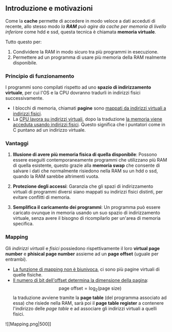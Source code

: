 ## Introduzione e motivazioni
Come la **cache** permette di accedere in modo veloce a dati acceduti di recente, allo stesso modo _la **RAM** può agire da cache per memoria di livello inferiore_ come hdd e ssd, questa tecnica è chiamata **memoria virtuale**.

Tutto questo per:
1. Condividere la RAM in modo sicuro tra più programmi in esecuzione.
2. Permettere ad un programma di usare più memoria della RAM realmente disponibile.

### Principio di funzionamento
I programmi sono compilati rispetto ad uno **spazio di indirizzamento virtuale**, per cui l'OS e la CPU dovranno tradurli in indirizzi fisici successivamente.

- I blocchi di memoria, chiamati **pagine** sono <u>mappati da indirizzi virtuali a indirizzi fisici</u>.
- La <u>CPU lavora su indirizzi virtuali</u>, dopo la traduzione <u>la memoria viene acceduta usando indirizzi fisici</u>. Questo significa che i puntatori come in C puntano ad un indirizzo virtuale.

### Vantaggi
1. **Illusione di avere più memoria fisica di quella disponibile**:
	Possono essere eseguiti contemporaneamente programmi che utilizzano più RAM di quella esistente, questo grazie alla **memoria swap** che consente di salvare i dati che normalmente risiedono nella RAM su un hdd o ssd, quando la RAM sarebbe altrimenti vuota.

2. **Protezione degli accessi**:
	Garanzia che gli spazi di indirizzamento virtuali di programmi diversi siano mappati su indirizzi fisici distinti, per evitare conflitti di memoria.

3. **Semplifica il caricamento dei programmi**:
	Un programma può essere caricato ovunque in memoria usando un suo spazio di indirizzamento virtuale, senza avere il bisogno di ricompilarlo per un'area di memoria specifica.

### Mapping
Gli _indirizzi virtuali_ e _fisici_ possiedono rispettivamente il loro **virtual page number** e **phisical page number** assieme ad un **page offset** (uguale per entrambi).

- <u>La funzione di mapping non è biunivoca</u>, ci sono più pagine virtuali di quelle fisiche.
- <u>Il numero di bit dell'offset determina la dimensione della pagina</u>:
$$\text{page offset} = \log_2(\text{page size})$$
la traduzione avviene tramite la **page table** (del programma associato ad essa) che risiede nella RAM, sarà poi il **page table register** a contenere l'indirizzo delle _page table_ e ad associare gli indirizzi virtuali a quelli fisici.

![[Mapping.png|500]]